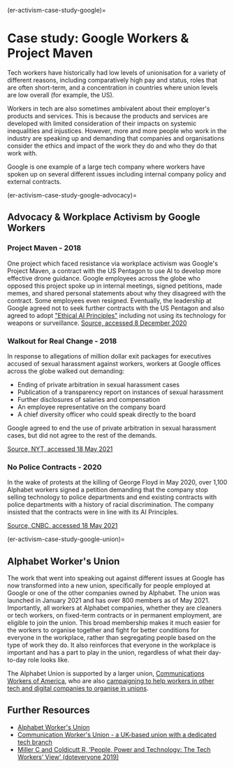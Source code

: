 (er-activism-case-study-google)=
# Case study: Google Workers & Project Maven

Tech workers have historically had low levels of unionisation for a variety of different reasons, including comparatively high pay and status, roles that are often short-term, and a concentration in countries where union levels are low overall (for example, the US).

Workers in tech are also sometimes ambivalent about their employer's products and services. This is because the products and services are developed with limited consideration of their impacts on systemic inequalities and injustices. However, more and more people who work in the industry are speaking up and demanding that companies and organisations consider the ethics and impact of the work they do and who they do that work with.

Google is one example of a large tech company where workers have spoken up on several different issues including internal company policy and external contracts.

(er-activism-case-study-google-advocacy)=
## Advocacy & Workplace Activism by Google Workers
### Project Maven - 2018
One project which faced resistance via workplace activism was Google's Project Maven, a contract with the US Pentagon to use AI to develop more effective drone guidance. Google employees across the globe who opposed this project spoke up in internal meetings, signed petitions, made memes, and shared personal statements about why they disagreed with the contract. Some employees even resigned. Eventually, the leadership at Google agreed not to seek further contracts with the US Pentagon and also agreed to adopt ["Ethical AI Principles"](https://blog.google/technology/ai/ai-principles/) including not using its technology for weapons or surveillance. [Source, accessed 8 December 2020](https://jacobinmag.com/2018/06/google-project-maven-military-tech-workers)

### Walkout for Real Change - 2018
In response to allegations of million dollar exit packages for executives accused of sexual harassment against workers, workers at Google offices across the globe walked out demanding:
* Ending of private arbitration in sexual harassment cases
* Publication of a transparency report on instances of sexual harassment
* Further disclosures of salaries and compensation
* An employee representative on the company board
* A chief diversity officer who could speak directly to the board

Google agreed to end the use of private arbitration in sexual harassment cases, but did not agree to the rest of the demands.

[Source, NYT, accessed 18 May 2021](https://www.nytimes.com/2018/11/01/technology/google-walkout-sexual-harassment.html)

### No Police Contracts - 2020
In the wake of protests at the killing of George Floyd in May 2020, over 1,100 Alphabet workers signed a petition demanding that the company stop selling technology to police departments and end existing contracts with police departments with a history of racial discrimination. The company insisted that the contracts were in line with its AI Principles.

[Source, CNBC, accessed 18 May 2021](https://www.cnbc.com/2020/06/22/google-employees-petition-company-to-cancel-police-contracts.html)

(er-activism-case-study-google-union)=
## Alphabet Worker's Union

The work that went into speaking out against different issues at Google has now transformed into a new union, specifically for people employed at Google or one of the other companies owned by Alphabet. The union was launched in January 2021 and has over 800 members as of May 2021. Importantly, all workers at Alphabet companies, whether they are cleaners or tech workers, on fixed-term contracts or in permanent employment, are eligible to join the union. This broad membership makes it much easier for the workers to organise together and fight for better conditions for everyone in the workplace, rather than segregating people based on the type of work they do. It also reinforces that everyone in the workplace is important and has a part to play in the union, regardless of what their day-to-day role looks like.

The Alphabet Union is supported by a larger union, [Communications Workers of America](https://cwa-union.org/), who are also [campaigning to help workers in other tech and digital companies to organise in unions](https://cwa-union.org/news/releases/cwa-launches-new-initiative-in-support-of-organizing-tech-and-game-workers).

## Further Resources

* [Alphabet Worker's Union](https://alphabetworkersunion.org/)
* [Communication Worker's Union - a UK-based union with a dedicated tech branch](https://cwu.org)
* [Miller C and Coldicutt R, ‘People, Power and Technology: The Tech Workers’ View’ (doteveryone 2019)](https://doteveryone.org.uk/report/workersview/)
